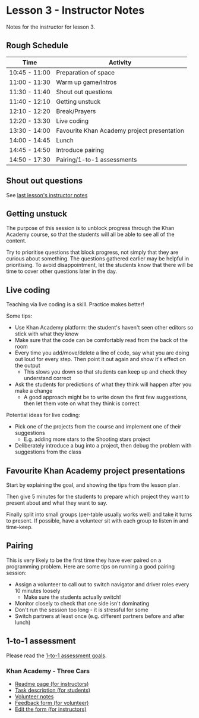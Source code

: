 # Lesson 3 - Instructor Notes

Notes for the instructor for lesson 3.

## Rough Schedule

| Time | Activity |
|------|----------|
| 10:45 - 11:00 | Preparation of space |
| 11:00 - 11:30 | Warm up game/Intros |
| 11:30 - 11:40 | Shout out questions |
| 11:40 - 12:10 | Getting unstuck |
| 12:10 - 12:20 | Break/Prayers |
| 12:20 - 13:30 | Live coding |
| 13:30 - 14:00 | Favourite Khan Academy project presentation |
| 14:00 - 14:45 | Lunch |
| 14:45 - 14:50 | Introduce pairing |
| 14:50 - 17:30 | Pairing/1-to-1 assessments |

## Shout out questions

See [last lesson's instructor notes](../lesson-2/instructor-notes.md#shout-out-questions)

## Getting unstuck

The purpose of this session is to unblock progress through the Khan Academy course, so that the students will all be able to see all of the content.

Try to prioritise questions that block progress, not simply that they are curious about something. The questions gathered earlier may be helpful in prioritising. To avoid disappointment, let the students know that there will be time to cover other questions later in the day.

## Live coding

Teaching via live coding is a skill. Practice makes better!

Some tips:

- Use Khan Academy platform: the student's haven't seen other editors so stick with what they know
- Make sure that the code can be comfortably read from the back of the room
- Every time you add/move/delete a line of code, say what you are doing out loud for every step. Then point it out again and show it's effect on the output
  - This slows you down so that students can keep up and check they understand correct
- Ask the students for predictions of what they think will happen after you make a change
  - A good approach might be to write down the first few suggestions, then let them vote on what they think is correct

Potential ideas for live coding:

- Pick one of the projects from the course and implement one of their suggestions
  - E.g. adding more stars to the Shooting stars project
- Deliberately introduce a bug into a project, then debug the problem with suggestions from the class

## Favourite Khan Academy project presentations

Start by explaining the goal, and showing the tips from the lesson plan.

Then give 5 minutes for the students to prepare which project they want to present about and what they want to say.

Finally split into small groups (per-table usually works well) and take it turns to present. If possible, have a volunteer sit with each group to listen in and time-keep.

## Pairing

This is very likely to be the first time they have ever paired on a programming problem. Here are some tips on running a good pairing session:

* Assign a volunteer to call out to switch navigator and driver roles every 10 minutes loosely
  * Make sure the students actually switch!
* Monitor closely to check that one side isn't dominating
* Don't run the session too long - it is stressful for some
* Switch partners at least once (e.g. different partners before and after lunch)

## 1-to-1 assessment

Please read the [1-to-1 assessment goals](../instructor-notes.md#1-to-1-assessments).

### Khan Academy - Three Cars

- [Readme page (for instructors)](https://github.com/CodeYourFuture/intro-to-programming-assessments/tree/master/khan_academy_cars)
- [Task description (for students)](https://github.com/CodeYourFuture/intro-to-programming-assessments/tree/master/khan_academy_cars/assessment_task.md)
- [Volunteer notes](https://github.com/CodeYourFuture/intro-to-programming-assessments/tree/master/khan_academy_cars/mentor_notes.md)
- [Feedback form (for volunteer)](https://docs.google.com/forms/d/e/1FAIpQLSfPlYydoYxlsYtR3ObIzAByOjNd10gQvtUd715b8ntYaFzwbw/viewform)
- [Edit the form (for instructors)](https://docs.google.com/forms/d/1DW-WwKuQhVGlgcUgB8GzFRK6m3Yty0nJGqtxgYQq_EI/edit)
